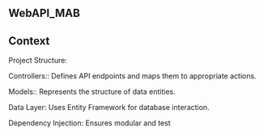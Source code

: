 ## WebAPI_MAB
## Context
Project Structure:

Controllers:: Defines API endpoints and maps them to appropriate actions.

Models:: Represents the structure of data entities.

Data Layer: Uses Entity Framework for database interaction.

Dependency Injection: Ensures modular and test
